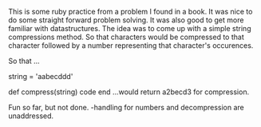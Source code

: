 This is some ruby practice from a problem I found in a book. It was nice to do some straight forward problem solving. It was also good to get more familiar with datastructures.
The idea was to come up with a simple string compressions method. So that characters would be compressed to that character followed by a number representing that character's occurences. 

So that ...

string = 'aabecddd'  

def compress(string)
 code
end
   ...would return a2becd3 for compression. 

Fun so far, but not done.
	-handling for numbers and decompression are unaddressed.
	
